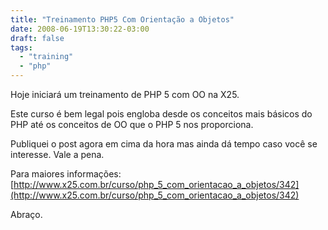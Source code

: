```yaml
---
title: "Treinamento PHP5 Com Orientação a Objetos"
date: 2008-06-19T13:30:22-03:00
draft: false
tags:
  - "training"
  - "php"
---
```


Hoje iniciará um treinamento de PHP 5 com OO na X25.

Este curso é bem legal pois engloba desde os conceitos mais básicos do PHP até os conceitos de OO que o PHP 5 nos
proporciona.

Publiquei o post agora em cima da hora mas ainda dá tempo caso você se interesse. Vale a pena.

Para maiores
informações: [http://www.x25.com.br/curso/php_5_com_orientacao_a_objetos/342](http://www.x25.com.br/curso/php_5_com_orientacao_a_objetos/342)

Abraço.
